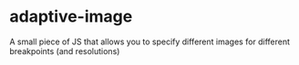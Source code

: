 adaptive-image
==============

A small piece of JS that allows you to specify different images for different breakpoints (and resolutions)
